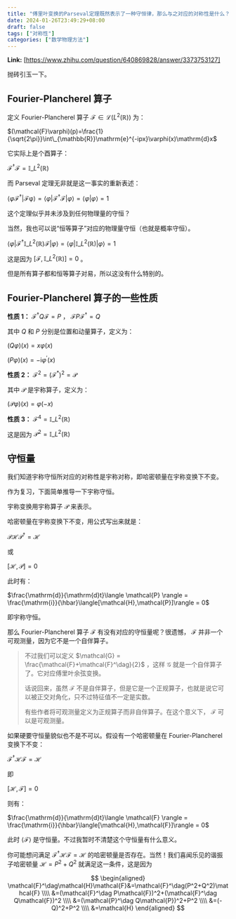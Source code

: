 ```yaml
---
title: "傅里叶变换的Parseval定理既然表示了一种守恒律，那么与之对应的对称性是什么？"
date: 2024-01-26T23:49:29+08:00
draft: false
tags: ["对称性"]
categories: ["数学物理方法"]
---
```


**Link:** [https://www.zhihu.com/question/640869828/answer/3373753127]

抛砖引玉一下。

## Fourier-Plancherel 算子  
定义 Fourier-Plancherel 算子 $\mathcal{F} \in \mathcal{L}(L^2(\mathbb{R}))$ 为：

$(\mathcal{F}\varphi)(p)=\frac{1}{\sqrt{2\pi}}\int\_{\mathbb{R}}\mathrm{e}^{-ipx}\varphi(x)\mathrm{d}x$ 

它实际上是个酉算子：

$\mathcal{F}^\dag\mathcal{F}=\mathbb{I}\_{L^2(\mathbb{R})}$ 

而 Parseval 定理无非就是这一事实的重新表述：

$\langle\varphi \mathcal{F}^\dag|\mathcal{F\varphi}\rangle=\langle\varphi|\mathcal{F}^\dag\mathcal{F}|\varphi\rangle=\langle\varphi|\varphi\rangle=1$ 

这个定理似乎并未涉及到任何物理量的守恒？

当然，我也可以说“恒等算子”对应的物理量守恒（也就是概率守恒）。

$\langle\varphi|\mathcal{F}^\dag\mathbb{I}\_{L^2(\mathbb{R})}\mathcal{F}|\varphi\rangle=\langle\varphi|\mathbb{I}\_{L^2(\mathbb{R})}|\varphi\rangle=1$ 

这是因为 $[\mathcal{F},\mathbb{I}\_{L^2(\mathbb{R})}]=0$ 。

但是所有算子都和恒等算子对易，所以这没有什么特别的。

## Fourier-Plancherel 算子的一些性质  
**性质 1：** $\mathcal{F}^\dag Q\mathcal{F} = P$ ， $\mathcal{F}P\mathcal{F}^\dag  = Q$

其中 $Q$ 和 $P$ 分别是位置和动量算子，定义为：

$(Q\varphi)(x)=x\varphi(x)$ 

$(P\varphi)(x) = -\mathrm{i}\varphi^\prime(x)$ 

**性质 2：** $\mathcal{F}^2=(\mathcal{F}^*)^2=\mathcal{P}$ 

其中 $\mathcal{P}$ 是宇称算子，定义为：

$(\mathcal{P}\varphi)(x)=\varphi(-x)$ 

**性质 3：** $\mathcal{F}^4=\mathbb{I}\_{L^2(\mathbb{R})}$ 

这是因为 $\mathcal{P}^2=\mathbb{I}\_{L^2(\mathbb{R})}$ 

## 守恒量  
我们知道宇称守恒所对应的对称性是宇称对称，即哈密顿量在宇称变换下不变。

作为复习，下面简单推导一下宇称守恒。

宇称变换用宇称算子 $\mathcal{P}$ 来表示。

哈密顿量在宇称变换下不变，用公式写出来就是：

$\mathcal{P}\mathcal{H}\mathcal{P}^\dag=\mathcal{H}$ 

或

$[\mathcal{H},\mathcal{P}]=0$ 

此时有：

$\frac{\mathrm{d}}{\mathrm{d}t}\langle \mathcal{P} \rangle = \frac{\mathrm{i}}{\hbar}\langle[\mathcal{H},\mathcal{P}]\rangle = 0$ 

即宇称守恒。

那么 Fourier-Plancherel 算子 $\mathcal{F}$ 有没有对应的守恒量呢？很遗憾， $\mathcal{F}$ 并非一个可观测量，因为它不是一个自伴算子。


> 不过我们可以定义 $\mathcal{G} = \frac{\mathcal{F}+\mathcal{F}^\dag}{2}$ ，这样 $\mathcal{G}$ 就是一个自伴算子了。它对应傅里叶余弦变换。   
>   
> 话说回来，虽然 $\mathcal{F}$ 不是自伴算子，但是它是一个正规算子，也就是说它可以被正交对角化，只不过特征值不一定是实数。   
>   
> 有些作者将可观测量定义为正规算子而非自伴算子。在这个意义下， $\mathcal{F}$ 可以是可观测量。

如果硬要守恒量貌似也不是不可以。假设有一个哈密顿量在 Fourier-Plancherel 变换下不变：

$\mathcal{F}^\dag\mathcal{H}\mathcal{F} = \mathcal{H}$ 

即

$[\mathcal{H},\mathcal{F}]=0$ 

则有：

$\frac{\mathrm{d}}{\mathrm{d}t}\langle \mathcal{F} \rangle = \frac{\mathrm{i}}{\hbar}\langle[\mathcal{H},\mathcal{F}]\rangle = 0$ 

此时 $\langle\mathcal{F}\rangle$ 是守恒量。不过我暂时不清楚这个守恒量有什么意义。

你可能想问满足 $\mathcal{F}^\dag\mathcal{H}\mathcal{F} = \mathcal{H}$ 的哈密顿量是否存在。当然！我们喜闻乐见的谐振子哈密顿量 $\mathcal{H}=P^2+Q^2$ 就满足这一条件，这是因为

$$
\begin{aligned} \mathcal{F}^\dag\mathcal{H}\mathcal{F}&=\mathcal{F}^\dag(P^2+Q^2)\mathcal{F} \\\\ 
&=(\mathcal{F}^\dag P\mathcal{F})^2+(\mathcal{F}^\dag Q\mathcal{F})^2 \\\\
&=(\mathcal{P}^\dag Q\mathcal{P})^2+P^2 \\\\
&=(-Q)^2+P^2 \\\\
&=\mathcal{H} \end{aligned}
$$ 


